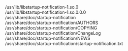 /usr/lib/libstartup-notification-1.so.0  
/usr/lib/libstartup-notification-1.so.0.0.0  
/usr/share/doc/startup-notification  
/usr/share/doc/startup-notification/AUTHORS  
/usr/share/doc/startup-notification/COPYING  
/usr/share/doc/startup-notification/ChangeLog  
/usr/share/doc/startup-notification/NEWS  
/usr/share/doc/startup-notification/startup-notification.txt  
